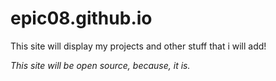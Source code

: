 # epic08.github.io
This site will display my projects and other stuff that i will add!

*This site will be open source, because, it is.*
